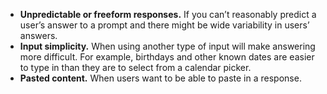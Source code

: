 - **Unpredictable or freeform responses.** If you can’t reasonably predict a user’s answer to a prompt and there might be wide variability in users’ answers.
- **Input simplicity.** When using another type of input will make answering more difficult. For example, birthdays and other known dates are easier to type in than they are to select from a calendar picker.
- **Pasted content.** When users want to be able to paste in a response.